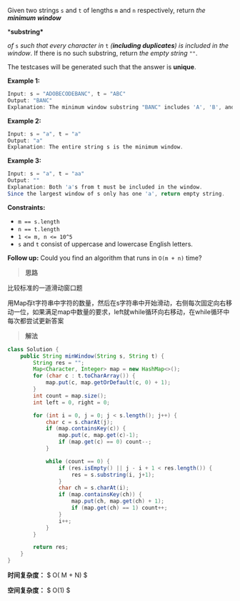 Given two strings `s` and `t` of lengths `m` and `n` respectively, return *the **minimum window*** 

***substring\***

 *of* `s` *such that every character in* `t` *(**including duplicates**) is included in the window*. If there is no such substring, return *the empty string* `""`.



The testcases will be generated such that the answer is **unique**.

 

**Example 1:**

```java
Input: s = "ADOBECODEBANC", t = "ABC"
Output: "BANC"
Explanation: The minimum window substring "BANC" includes 'A', 'B', and 'C' from string t.
```

**Example 2:**

```java
Input: s = "a", t = "a"
Output: "a"
Explanation: The entire string s is the minimum window.
```

**Example 3:**

```java
Input: s = "a", t = "aa"
Output: ""
Explanation: Both 'a's from t must be included in the window.
Since the largest window of s only has one 'a', return empty string.
```

 

**Constraints:**

- `m == s.length`
- `n == t.length`
- `1 <= m, n <= 10^5`
- `s` and `t` consist of uppercase and lowercase English letters.

 

**Follow up:** Could you find an algorithm that runs in `O(m + n)` time?



> **思路**

比较标准的一道滑动窗口题

用Map存t字符串中字符的数量，然后在s字符串中开始滑动，右侧每次固定向右移动一位，如果满足map中数量的要求，left就while循环向右移动，在while循环中每次都尝试更新答案



> **解法**

```java
class Solution {
    public String minWindow(String s, String t) {
        String res = "";
        Map<Character, Integer> map = new HashMap<>();
        for (char c : t.toCharArray()) {
            map.put(c, map.getOrDefault(c, 0) + 1);
        }
        int count = map.size();
        int left = 0, right = 0;

        for (int i = 0, j = 0; j < s.length(); j++) {
            char c = s.charAt(j);
            if (map.containsKey(c)) {
                map.put(c, map.get(c)-1);
                if (map.get(c) == 0) count--;
            }

            while (count == 0) {
                if (res.isEmpty() || j - i + 1 < res.length()) {
                    res = s.substring(i, j+1);
                }
                char ch = s.charAt(i);
                if (map.containsKey(ch)) {
                    map.put(ch, map.get(ch) + 1);
                    if (map.get(ch) == 1) count++;
                }
                i++;
            }
        }

        return res;
    }
}
```

**时间复杂度：** $ O( M + N) $

**空间复杂度：** $ O(1) $
